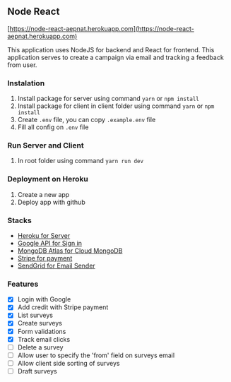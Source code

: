 ## Node React
[https://node-react-aepnat.herokuapp.com](https://node-react-aepnat.herokuapp.com)

This application uses NodeJS for backend and React for frontend. This application serves to create a campaign via email and tracking a feedback from user.


### Instalation

1. Install package for server using command `yarn` or `npm install`
2. Install package for client in client folder using command `yarn` or `npm install`
3. Create `.env` file, you can copy `.example.env` file
4. Fill all config on `.env` file

### Run Server and Client

1. In root folder using command `yarn run dev`

### Deployment on Heroku

1. Create a new app
2. Deploy app with github

### Stacks

- [Heroku for Server](https://heroku.com)
- [Google API for Sign in](https://console.developers.google.com/)
- [MongoDB Atlas for Cloud MongoDB](https://cloud.mongodb.com)
- [Stripe for payment](https://stripe.com)
- [SendGrid for Email Sender](https://sendgrid.com)

### Features
- [x] Login with Google
- [x] Add credit with Stripe payment
- [x] List surveys
- [x] Create surveys
- [x] Form validations
- [x] Track email clicks
- [ ] Delete a survey
- [ ] Allow user to specify the 'from' field on surveys email
- [ ] Allow client side sorting of surveys
- [ ] Draft surveys